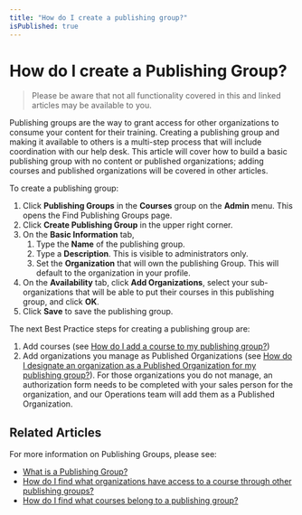 ```yaml
---
title: "How do I create a publishing group?"
isPublished: true
---
```


# How do I create a Publishing Group?

> Please be aware that not all functionality covered in this and linked articles may be available to you. 

Publishing groups are the way to grant access for other organizations to consume your content for their training. Creating a publishing group and making it available to others is a multi-step process that will include coordination with our help desk. This article will cover how to build a basic publishing group with no content or published organizations; adding courses and published organizations will be covered in other articles.

To create a publishing group:
1. Click **Publishing Groups** in the **Courses** group on the **Admin** menu. This opens the Find Publishing Groups page. 
1. Click **Create Publishing Group** in the upper right corner.
1. On the **Basic Information** tab,
    1. Type the **Name** of the publishing group.
    1. Type a **Description**. This is visible to administrators only.
    1. Set the **Organization** that will own the publishing Group. This will default to the organization in your profile.
1. On the **Availability** tab, click **Add Organizations**, select your sub-organizations that will be able to put their courses in this publishing group, and click **OK**.
1. Click **Save** to save the publishing group.

The next Best Practice steps for creating a publishing group are: 
1. Add courses (see [How do I add a course to my publishing group?](add-courses-to-publishing-group.md))
1. Add organizations you manage as Published Organizations (see [How do I designate an organization as a Published Organization for my publishing group?](add-published-orgs-to-publishing-group.md)). For those organizations you do not manage, an authorization form needs to be completed with your sales person for the organization, and our Operations team will add them as a Published Organization.

## Related Articles

For more information on Publishing Groups, please see:

- [What is a Publishing Group?](what-is-publishing-group.md)
- [How do I find what organizations have access to a course through other publishing groups?](pg-add-pg-error-resolution.md)
- [How do I find what courses belong to a publishing group?](pg-add-org-error-resolution.md)
